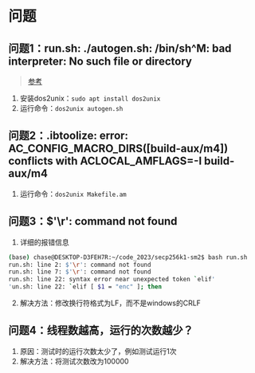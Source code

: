 # 问题
## 问题1：run.sh: ./autogen.sh: /bin/sh^M: bad interpreter: No such file or directory
> [参考](https://blog.csdn.net/kwu_ganymede/article/details/54134104)
1. 安装dos2unix：`sudo apt install dos2unix`
2. 运行命令：`dos2unix autogen.sh`

## 问题2：.ibtoolize:   error: AC_CONFIG_MACRO_DIRS([build-aux/m4]) conflicts with ACLOCAL_AMFLAGS=-I build-aux/m4
1. 运行命令：`dos2unix Makefile.am`

## 问题3：$'\r': command not found
1. 详细的报错信息
```bash
(base) chase@DESKTOP-D3FEH7R:~/code_2023/secp256k1-sm2$ bash run.sh
run.sh: line 2: $'\r': command not found
run.sh: line 7: $'\r': command not found
run.sh: line 22: syntax error near unexpected token `elif'
'un.sh: line 22: `elif [ $1 = "enc" ]; then
```
2. 解决方法：修改换行符格式为LF，而不是windows的CRLF

## 问题4：线程数越高，运行的次数越少？
1. 原因：测试时的运行次数太少了，例如测试运行1次
2. 解决方法：将测试次数改为100000